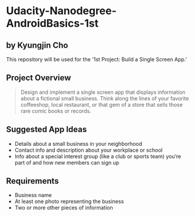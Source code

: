 # Udacity-Nanodegree-AndroidBasics-1st
## by Kyungjin Cho
This repository will be used for the '1st Project: Build a Single Screen App.'


## Project Overview

> Design and implement a single screen app that displays information about a fictional small business. Think along the lines of your favorite coffeeshop, local restaurant, or that gem of a store that sells those rare comic books or records.

## Suggested App Ideas

- Details about a small business in your neighborhood
- Contact info and description about your workplace or school
- Info about a special interest group (like a club or sports team) you’re part of and how new members can sign up

## Requirements
- Business name
- At least one photo representing the business
- Two or more other pieces of information
